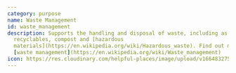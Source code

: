 ```yaml
---
category: purpose
name: Waste Management
id: waste_management
description: Supports the handling and disposal of waste, including as
  recyclables, compost and [hazardous
  materials](https://en.wikipedia.org/wiki/Hazardous_waste). Find out more about
  [waste management](https://en.wikipedia.org/wiki/Waste_management)
icon: https://res.cloudinary.com/helpful-places/image/upload/v1664832757/dtpr-icons/purpose/waste_lbmlul.svg
---
```

